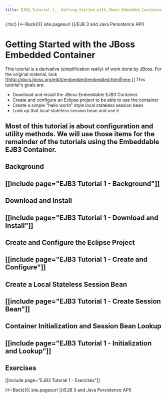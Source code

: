 ```yaml
---
title: EJB3_Tutorial_1_-_Getting_Started_with_JBoss_Embedded_Container
---
```

{:toc}
[<--Back]({{ site.pagesurl }}/EJB 3 and Java Persistence API)

# Getting Started with the JBoss Embedded Container

This tutorial is a derivative (simplification really) of work done by JBoss. For the original material, look [[http://docs.jboss.org/ejb3/embedded/embedded.html|here.]] This tutorial's goals are:
* Download and install the JBoss Embeddable EJB3 Container
* Create and configure an Eclipse project to be able to use the container
* Create a simple "hello world" style local stateless session bean
* Look up that local stateless session bean and use it

Most of this tutorial is about configuration and utility methods. We will use those items for the remainder of the tutorials using the Embeddable EJB3 Container.
----
## Background
[[include page="EJB3 Tutorial 1 - Background"]]
----
## Download and Install
[[include page="EJB3 Tutorial 1 - Download and Install"]]
----
## Create and Configure the Eclipse Project
[[include page="EJB3 Tutorial 1 - Create and Configure"]]
----
## Create a Local Stateless Session Bean
[[include page="EJB3 Tutorial 1 - Create Session Bean"]]
----
## Container Initialization and Session Bean Lookup
[[include page="EJB3 Tutorial 1 - Initialization and Lookup"]]
----
## Exercises
[[include page="EJB3 Tutorial 1 - Exercises"]]

[<--Back]({{ site.pagesurl }}/EJB 3 and Java Persistence API)